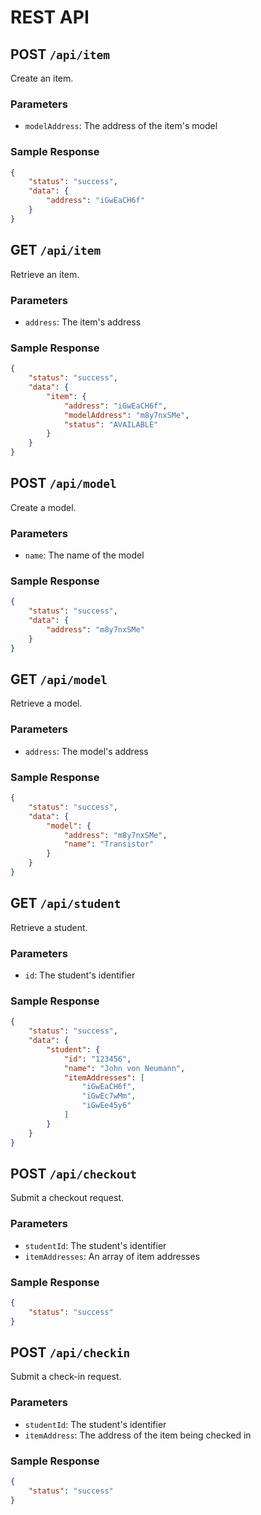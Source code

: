 # REST API

## POST `/api/item`

Create an item.

### Parameters

* `modelAddress`: The address of the item's model

### Sample Response

```json
{
    "status": "success",
    "data": {
        "address": "iGwEaCH6f"
    }
}
```

## GET `/api/item`

Retrieve an item.

### Parameters

* `address`: The item's address

### Sample Response

```json
{
    "status": "success",
    "data": {
        "item": {
            "address": "iGwEaCH6f",
            "modelAddress": "m8y7nxSMe",
            "status": "AVAILABLE"
        }
    }
}
```

## POST `/api/model`

Create a model.

### Parameters

* `name`: The name of the model

### Sample Response

```json
{
    "status": "success",
    "data": {
        "address": "m8y7nxSMe"
    }
}
```

## GET `/api/model`

Retrieve a model.

### Parameters

* `address`: The model's address

### Sample Response

```json
{
    "status": "success",
    "data": {
        "model": {
            "address": "m8y7nxSMe",
            "name": "Transistor"
        }
    }
}
```

## GET `/api/student`

Retrieve a student.

### Parameters

* `id`: The student's identifier

### Sample Response

```json
{
    "status": "success",
    "data": {
        "student": {
            "id": "123456",
            "name": "John von Neumann",
            "itemAddresses": [
                "iGwEaCH6f",
                "iGwEc7wMm",
                "iGwEe45y6"
            ]
        }
    }
}
```

## POST `/api/checkout`

Submit a checkout request.

### Parameters

* `studentId`: The student's identifier
* `itemAddresses`: An array of item addresses

### Sample Response

```json
{
    "status": "success"
}
```



## POST `/api/checkin`

Submit a check-in request.

### Parameters

* `studentId`: The student's identifier
* `itemAddress`: The address of the item being checked in

### Sample Response

```json
{
    "status": "success"
}
```
